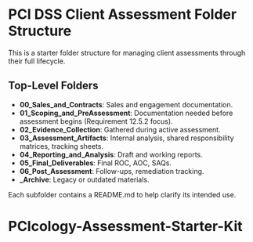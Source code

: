 # PCI DSS Client Assessment Folder Structure

This is a starter folder structure for managing client assessments through their full lifecycle.

## Top-Level Folders

- **00_Sales_and_Contracts**: Sales and engagement documentation.
- **01_Scoping_and_PreAssessment**: Documentation needed before assessment begins (Requirement 12.5.2 focus).
- **02_Evidence_Collection**: Gathered during active assessment.
- **03_Assessment_Artifacts**: Internal analysis, shared responsibility matrices, tracking sheets.
- **04_Reporting_and_Analysis**: Draft and working reports.
- **05_Final_Deliverables**: Final ROC, AOC, SAQs.
- **06_Post_Assessment**: Follow-ups, remediation tracking.
- **_Archive**: Legacy or outdated materials.

Each subfolder contains a README.md to help clarify its intended use.
# PCIcology-Assessment-Starter-Kit
